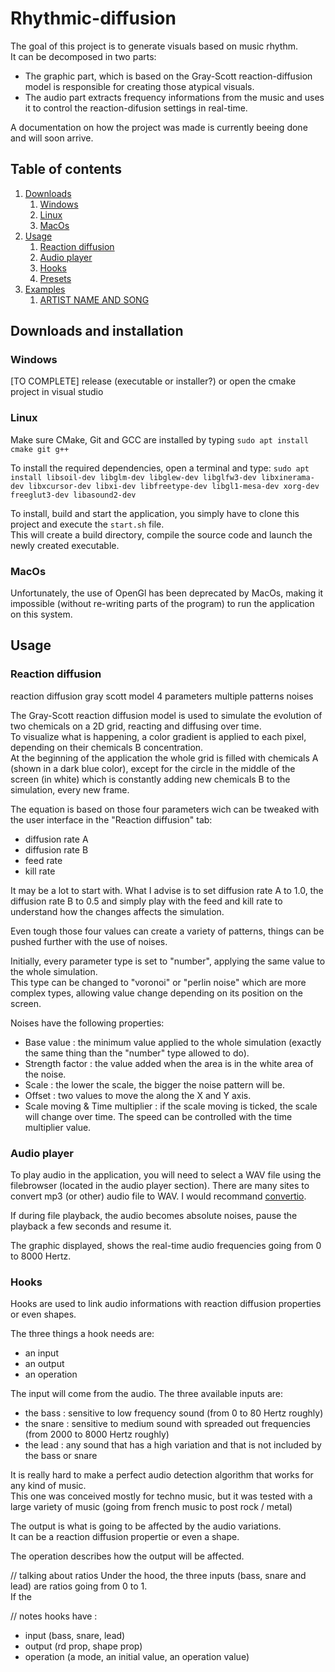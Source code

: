 # Rhythmic-diffusion

The goal of this project is to generate visuals based on music rhythm.  
It can be decomposed in two parts:

- The graphic part, which is based on the Gray-Scott reaction-diffusion model is responsible for creating those atypical visuals.  
- The audio part extracts frequency informations from the music and uses it to control the reaction-difusion settings in real-time.

A documentation on how the project was made is currently beeing done and will soon arrive.

## Table of contents
1. [Downloads](#downloads-and-installation)
     1. [Windows](#windows)
     2. [Linux](#linux)
     3. [MacOs](#macos)
2. [Usage](#usage)
    1. [Reaction diffusion](#reaction-diffusion)
    2. [Audio player](#audio-player)
    3. [Hooks](#hooks)
    4. [Presets](#presets)
3. [Examples](#examples)
    1. [ARTIST NAME AND SONG](#to-fill)

## Downloads and installation

### Windows
[TO COMPLETE] release (executable or installer?) or open the cmake project in visual studio
### Linux
Make sure CMake, Git and GCC are installed by typing ```sudo apt install cmake git g++```

To install the required dependencies, open a terminal and type: 
```sudo apt install libsoil-dev libglm-dev libglew-dev libglfw3-dev libxinerama-dev libxcursor-dev libxi-dev libfreetype-dev libgl1-mesa-dev xorg-dev freeglut3-dev libasound2-dev```

To install, build and start the application, you simply have to clone this project and execute the ```start.sh``` file.  
This will create a build directory, compile the source code and launch the newly created executable.


### MacOs
Unfortunately, the use of OpenGl has been deprecated by MacOs, making it impossible (without re-writing parts of the program) to run the application on this system.

## Usage

### Reaction diffusion

reaction diffusion
gray scott model
4 parameters
multiple patterns
noises

The Gray-Scott reaction diffusion model is used to simulate the evolution of two chemicals on a 2D grid, reacting and diffusing over time.  
To visualize what is happening, a color gradient is applied to each pixel, depending on their chemicals B concentration.  
At the beginning of the application the whole grid is filled with chemicals A (shown in a dark blue color), except for the circle in the middle of the screen (in white) which is constantly adding new chemicals B to the simulation, every new frame.

The equation is based on those four parameters wich can be tweaked with the user interface in the "Reaction diffusion" tab:

-  diffusion rate A
-  diffusion rate B
-  feed rate
-  kill rate

It may be a lot to start with. What I advise is to set diffusion rate A to 1.0, the diffusion rate B to 0.5 and simply play with the feed and kill rate to understand how the changes affects the simulation.
 
Even tough those four values can create a variety of patterns, things can be pushed further with the use of noises.  

Initially, every parameter type is set to "number", applying the same value to the whole simulation.  
This type can be changed to "voronoi" or "perlin noise" which are more complex types, allowing value change depending on its position on the screen.  

Noises have the following properties: 
-  Base value : the minimum value applied to the whole simulation (exactly the same thing than the "number" type allowed to do).
-  Strength factor : the value added when the area is in the white area of the noise.
-  Scale : the lower the scale, the bigger the noise pattern will be.
-  Offset : two values to move the along the X and Y axis.
-  Scale moving & Time multiplier : if the scale moving is ticked, the scale will change over time. The speed can be controlled with the time multiplier value.

### Audio player
To play audio in the application, you will need to select a WAV file using the filebrowser (located in the audio player section).
There are many sites to convert mp3 (or other) audio file to WAV. I would recommand [convertio](https://convertio.co/mp3-wav/).

If during file playback, the audio becomes absolute noises, pause the playback a few seconds and resume it.

The graphic displayed, shows the real-time audio frequencies going from 0 to 8000 Hertz.

### Hooks
Hooks are used to link audio informations with reaction diffusion properties or even shapes.

The three things a hook needs are: 

-  an input
-  an output
-  an operation

The input will come from the audio. The three available inputs are:

-  the bass : sensitive to low frequency sound (from 0 to 80 Hertz roughly)
-  the snare : sensitive to medium sound with spreaded out frequencies (from 2000 to 8000 Hertz roughly)
-  the lead : any sound that has a high variation and that is not included by the bass or snare

It is really hard to make a perfect audio detection algorithm that works for any kind of music.  
This one was conceived mostly for techno music, but it was tested with a large variety of music (going from french music to post rock / metal)

The output is what is going to be affected by the audio variations.  
It can be a reaction diffusion propertie or even a shape.

The operation describes how the output will be affected. 

// talking about ratios
Under the hood, the three inputs (bass, snare and lead) are ratios going from 0 to 1.  
If the 

// notes
hooks have :
- input (bass, snare, lead)
- output (rd prop, shape prop)
- operation (a mode, an initial value, an operation value)
